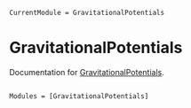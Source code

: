 ```@meta
CurrentModule = GravitationalPotentials
```

# GravitationalPotentials

Documentation for [GravitationalPotentials](https://github.com/abhro/GravitationalPotentials.jl).

```@index
```

```@autodocs
Modules = [GravitationalPotentials]
```
